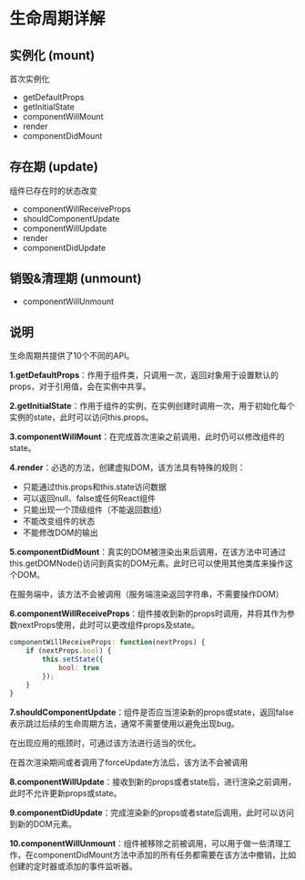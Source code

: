 # 生命周期详解

## 实例化 (mount)

首次实例化

- getDefaultProps
- getInitialState
- componentWillMount
- render
- componentDidMount

## 存在期 (update)

组件已存在时的状态改变

- componentWillReceiveProps
- shouldComponentUpdate
- componentWillUpdate
- render
- componentDidUpdate

## 销毁&清理期 (unmount)

- componentWillUnmount

## 说明

生命周期共提供了10个不同的API。

**1.getDefaultProps**：作用于组件类，只调用一次，返回对象用于设置默认的props，对于引用值，会在实例中共享。

**2.getInitialState**：作用于组件的实例，在实例创建时调用一次，用于初始化每个实例的state，此时可以访问this.props。

**3.componentWillMount**：在完成首次渲染之前调用，此时仍可以修改组件的state。

**4.render**：必选的方法，创建虚拟DOM，该方法具有特殊的规则：

- 只能通过this.props和this.state访问数据
- 可以返回null、false或任何React组件
- 只能出现一个顶级组件（不能返回数组）
- 不能改变组件的状态
- 不能修改DOM的输出

**5.componentDidMount**：真实的DOM被渲染出来后调用，在该方法中可通过this.getDOMNode()访问到真实的DOM元素。此时已可以使用其他类库来操作这个DOM。

在服务端中，该方法不会被调用（服务端渲染返回字符串，不需要操作DOM）

**6.componentWillReceiveProps**：组件接收到新的props时调用，并将其作为参数nextProps使用，此时可以更改组件props及state。

```js
componentWillReceiveProps: function(nextProps) {
    if (nextProps.bool) {
        this.setState({
            bool: true
        });
    }
}
```

**7.shouldComponentUpdate**：组件是否应当渲染新的props或state，返回false表示跳过后续的生命周期方法，通常不需要使用以避免出现bug。

在出现应用的瓶颈时，可通过该方法进行适当的优化。

在首次渲染期间或者调用了forceUpdate方法后，该方法不会被调用

**8.componentWillUpdate**：接收到新的props或者state后，进行渲染之前调用，此时不允许更新props或state。

**9.componentDidUpdate**：完成渲染新的props或者state后调用，此时可以访问到新的DOM元素。

**10.componentWillUnmount**：组件被移除之前被调用，可以用于做一些清理工作，在componentDidMount方法中添加的所有任务都需要在该方法中撤销，比如创建的定时器或添加的事件监听器。
